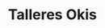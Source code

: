 ---
title: "Talleres Okis"
url: /alcala-de-henares/talleres-okis/
shop: reparación de automóviles
---